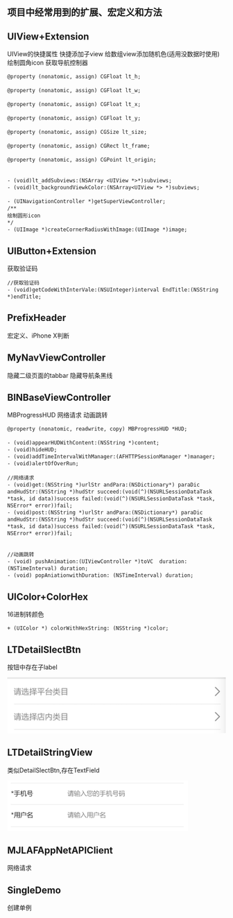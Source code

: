 ## 项目中经常用到的扩展、宏定义和方法

## UIView+Extension
UIView的快捷属性
快捷添加子view
给数组view添加随机色(适用没数据时使用)
绘制圆角icon
获取导航控制器
```
@property (nonatomic, assign) CGFloat lt_h;

@property (nonatomic, assign) CGFloat lt_w;

@property (nonatomic, assign) CGFloat lt_x;

@property (nonatomic, assign) CGFloat lt_y;

@property (nonatomic, assign) CGSize lt_size;

@property (nonatomic, assign) CGRect lt_frame;

@property (nonatomic, assign) CGPoint lt_origin;


- (void)lt_addSubviews:(NSArray <UIView *>*)subviews;
- (void)lt_backgroundViewkColor:(NSArray<UIView *> *)subviews;

- (UINavigationController *)getSuperViewController;
/**
绘制圆形icon
*/
- (UIImage *)createCornerRadiusWithImage:(UIImage *)image;
```

## UIButton+Extension
获取验证码
```
//获取验证码
- (void)getCodeWithInterVale:(NSUInteger)interval EndTitle:(NSString *)endTitle;
```

## PrefixHeader
宏定义、iPhone X判断



## MyNavViewController
隐藏二级页面的tabbar
隐藏导航条黑线

## BINBaseViewController
MBProgressHUD
网络请求
动画跳转
```
@property (nonatomic, readwrite, copy) MBProgressHUD *HUD;

- (void)appearHUDWithContent:(NSString *)content;
- (void)hideHUD;
- (void)addTimeIntervalWithManager:(AFHTTPSessionManager *)manager;
- (void)alertOfOverRun;

//网络请求
- (void)get:(NSString *)urlStr andPara:(NSDictionary*) paraDic andHudStr:(NSString *)hudStr succeed:(void(^)(NSURLSessionDataTask *task, id data))success failed:(void(^)(NSURLSessionDataTask *task, NSError* error))fail;
- (void)post:(NSString *)urlStr andPara:(NSDictionary*) paraDic andHudStr:(NSString *)hudStr succeed:(void(^)(NSURLSessionDataTask *task, id data))success failed:(void(^)(NSURLSessionDataTask *task, NSError* error))fail;


//动画跳转
- (void) pushAnimation:(UIViewController *)toVC  duration: (NSTimeInterval) duration;
- (void) popAniationwithDuration: (NSTimeInterval) duration;
```



## UIColor+ColorHex
16进制转颜色
```
+ (UIColor *) colorWithHexString: (NSString *)color;
```

## LTDetailSlectBtn
按钮中存在子label

![DetailSlectBtn](https://github.com/lintongSD/imageSource/blob/master/DetailSlectBtn.png)

## LTDetailStringView
类似DetailSlectBtn,存在TextField

![DetailStringView](https://github.com/lintongSD/imageSource/blob/master/DetailStringView.png)

## MJLAFAppNetAPIClient
网络请求

## SingleDemo
创建单例
